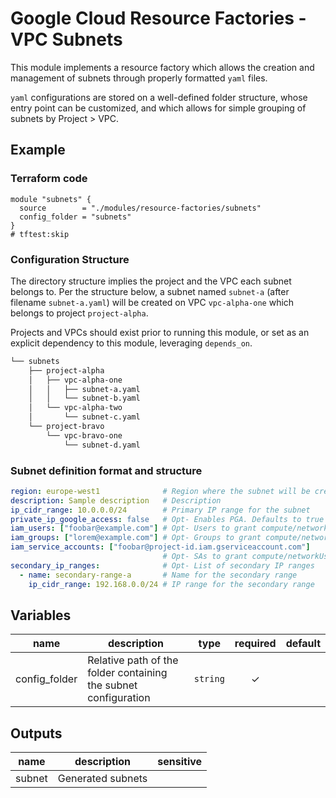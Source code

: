 # Google Cloud Resource Factories - VPC Subnets

This module implements a resource factory which allows the creation and management of subnets through properly formatted `yaml` files.

`yaml` configurations are stored on a well-defined folder structure, whose entry point can be customized, and which allows for simple grouping of subnets by Project > VPC.

## Example

### Terraform code

```hcl
module "subnets" {
  source        = "./modules/resource-factories/subnets"
  config_folder = "subnets"
}
# tftest:skip
```

### Configuration Structure

The directory structure implies the project and the VPC each subnet belongs to.
Per the structure below, a subnet named `subnet-a` (after filename `subnet-a.yaml`) will be created on VPC `vpc-alpha-one` which belongs to project `project-alpha`.

Projects and VPCs should exist prior to running this module, or set as an explicit dependency to this module, leveraging `depends_on`.

```bash
└── subnets
    ├── project-alpha
    │   ├── vpc-alpha-one
    │   │   ├── subnet-a.yaml
    │   │   └── subnet-b.yaml
    │   └── vpc-alpha-two
    │       └── subnet-c.yaml  
    └── project-bravo
        └── vpc-bravo-one
            └── subnet-d.yaml
```

### Subnet definition format and structure

```yaml
region: europe-west1              # Region where the subnet will be creted
description: Sample description   # Description
ip_cidr_range: 10.0.0.0/24        # Primary IP range for the subnet
private_ip_google_access: false   # Opt- Enables PGA. Defaults to true
iam_users: ["foobar@example.com"] # Opt- Users to grant compute/networkUser to
iam_groups: ["lorem@example.com"] # Opt- Groups to grant compute/networkUser to
iam_service_accounts: ["foobar@project-id.iam.gserviceaccount.com"]         
                                  # Opt- SAs to grant compute/networkUser to
secondary_ip_ranges:              # Opt- List of secondary IP ranges
  - name: secondary-range-a       # Name for the secondary range 
    ip_cidr_range: 192.168.0.0/24 # IP range for the secondary range

```

<!-- BEGIN TFDOC -->
## Variables

| name | description | type | required | default |
|---|---|:---: |:---:|:---:|
| config_folder | Relative path of the folder containing the subnet configuration | <code title="">string</code> | ✓ |  |

## Outputs

| name | description | sensitive |
|---|---|:---:|
| subnet | Generated subnets |  |
<!-- END TFDOC -->
